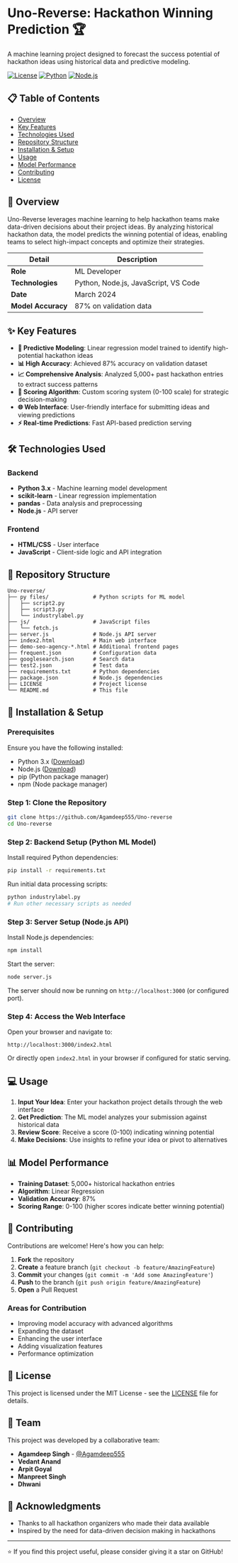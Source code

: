 # Uno-Reverse: Hackathon Winning Prediction 🏆

A machine learning project designed to forecast the success potential of hackathon ideas using historical data and predictive modeling.

[![License](https://img.shields.io/badge/License-MIT-blue.svg)](LICENSE)
[![Python](https://img.shields.io/badge/Python-3.x-blue.svg)](https://www.python.org/)
[![Node.js](https://img.shields.io/badge/Node.js-Required-green.svg)](https://nodejs.org/)

## 📋 Table of Contents

- [Overview](#overview)
- [Key Features](#key-features)
- [Technologies Used](#technologies-used)
- [Repository Structure](#repository-structure)
- [Installation & Setup](#installation--setup)
- [Usage](#usage)
- [Model Performance](#model-performance)
- [Contributing](#contributing)
- [License](#license)

## 🎯 Overview

Uno-Reverse leverages machine learning to help hackathon teams make data-driven decisions about their project ideas. By analyzing historical hackathon data, the model predicts the winning potential of ideas, enabling teams to select high-impact concepts and optimize their strategies.

| Detail | Description |
|--------|-------------|
| **Role** | ML Developer |
| **Technologies** | Python, Node.js, JavaScript, VS Code |
| **Date** | March 2024 |
| **Model Accuracy** | 87% on validation data |

## ✨ Key Features

- **🤖 Predictive Modeling**: Linear regression model trained to identify high-potential hackathon ideas
- **📊 High Accuracy**: Achieved 87% accuracy on validation dataset
- **📈 Comprehensive Analysis**: Analyzed 5,000+ past hackathon entries to extract success patterns
- **🎯 Scoring Algorithm**: Custom scoring system (0-100 scale) for strategic decision-making
- **🌐 Web Interface**: User-friendly interface for submitting ideas and viewing predictions
- **⚡ Real-time Predictions**: Fast API-based prediction serving

## 🛠 Technologies Used

### Backend
- **Python 3.x** - Machine learning model development
- **scikit-learn** - Linear regression implementation
- **pandas** - Data analysis and preprocessing
- **Node.js** - API server

### Frontend
- **HTML/CSS** - User interface
- **JavaScript** - Client-side logic and API integration

## 📁 Repository Structure

```
Uno-reverse/
├── py files/              # Python scripts for ML model
│   ├── script2.py
│   ├── script3.py
│   └── industrylabel.py
├── js/                    # JavaScript files
│   └── fetch.js
├── server.js              # Node.js API server
├── index2.html            # Main web interface
├── demo-seo-agency-*.html # Additional frontend pages
├── frequent.json          # Configuration data
├── googlesearch.json      # Search data
├── test2.json             # Test data
├── requirements.txt       # Python dependencies
├── package.json           # Node.js dependencies
├── LICENSE                # Project license
└── README.md              # This file
```

## 🚀 Installation & Setup

### Prerequisites

Ensure you have the following installed:
- Python 3.x ([Download](https://www.python.org/downloads/))
- Node.js ([Download](https://nodejs.org/))
- pip (Python package manager)
- npm (Node package manager)

### Step 1: Clone the Repository

```bash
git clone https://github.com/Agamdeep555/Uno-reverse
cd Uno-reverse
```

### Step 2: Backend Setup (Python ML Model)

Install required Python dependencies:

```bash
pip install -r requirements.txt
```

Run initial data processing scripts:

```bash
python industrylabel.py
# Run other necessary scripts as needed
```

### Step 3: Server Setup (Node.js API)

Install Node.js dependencies:

```bash
npm install
```

Start the server:

```bash
node server.js
```

The server should now be running on `http://localhost:3000` (or configured port).

### Step 4: Access the Web Interface

Open your browser and navigate to:
```
http://localhost:3000/index2.html
```

Or directly open `index2.html` in your browser if configured for static serving.

## 💻 Usage

1. **Input Your Idea**: Enter your hackathon project details through the web interface
2. **Get Prediction**: The ML model analyzes your submission against historical data
3. **Review Score**: Receive a score (0-100) indicating winning potential
4. **Make Decisions**: Use insights to refine your idea or pivot to alternatives

## 📊 Model Performance

- **Training Dataset**: 5,000+ historical hackathon entries
- **Algorithm**: Linear Regression
- **Validation Accuracy**: 87%
- **Scoring Range**: 0-100 (higher scores indicate better winning potential)

## 🤝 Contributing

Contributions are welcome! Here's how you can help:

1. **Fork** the repository
2. **Create** a feature branch (`git checkout -b feature/AmazingFeature`)
3. **Commit** your changes (`git commit -m 'Add some AmazingFeature'`)
4. **Push** to the branch (`git push origin feature/AmazingFeature`)
5. **Open** a Pull Request

### Areas for Contribution
- Improving model accuracy with advanced algorithms
- Expanding the dataset
- Enhancing the user interface
- Adding visualization features
- Performance optimization

## 📄 License

This project is licensed under the MIT License - see the [LICENSE](LICENSE) file for details.

## 👥 Team

This project was developed by a collaborative team:

- **Agamdeep Singh** - [@Agamdeep555](https://github.com/Agamdeep555)
- **Vedant Anand**
- **Arpit Goyal**
- **Manpreet Singh**
- **Dhwani**

## 🙏 Acknowledgments

- Thanks to all hackathon organizers who made their data available
- Inspired by the need for data-driven decision making in hackathons

---

⭐ If you find this project useful, please consider giving it a star on GitHub!

